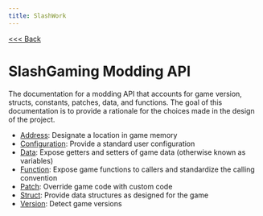 ```yaml
---
title: SlashWork
---
```

[<<< Back](../)

# SlashGaming Modding API

The documentation for a modding API that accounts for game version, structs, constants, patches, data, and functions. The goal of this documentation is to provide a rationale for the choices made in the design of the project.

- [Address](Address/): Designate a location in game memory
- [Configuration](Config/): Provide a standard user configuration
- [Data](Data/): Expose getters and setters of game data (otherwise known as variables)
- [Function](Function/): Expose game functions to callers and standardize the calling convention
- [Patch](Patch/): Override game code with custom code
- [Struct](Struct/): Provide data structures as designed for the game
- [Version](Version/): Detect game versions
